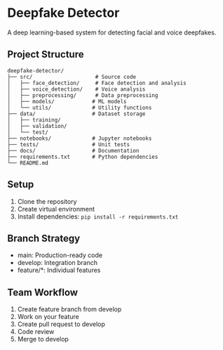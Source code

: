 # Deepfake Detector

A deep learning-based system for detecting facial and voice deepfakes.

## Project Structure

```
deepfake-detector/
├── src/                    # Source code
│   ├── face_detection/     # Face detection and analysis
│   ├── voice_detection/    # Voice analysis
│   ├── preprocessing/      # Data preprocessing
│   ├── models/            # ML models
│   └── utils/             # Utility functions
├── data/                  # Dataset storage
│   ├── training/         
│   ├── validation/       
│   └── test/            
├── notebooks/             # Jupyter notebooks
├── tests/                 # Unit tests
├── docs/                  # Documentation
├── requirements.txt       # Python dependencies
└── README.md
```

## Setup
1. Clone the repository
2. Create virtual environment
3. Install dependencies: `pip install -r requirements.txt`

## Branch Strategy
- main: Production-ready code
- develop: Integration branch
- feature/*: Individual features

## Team Workflow
1. Create feature branch from develop
2. Work on your feature
3. Create pull request to develop
4. Code review
5. Merge to develop
